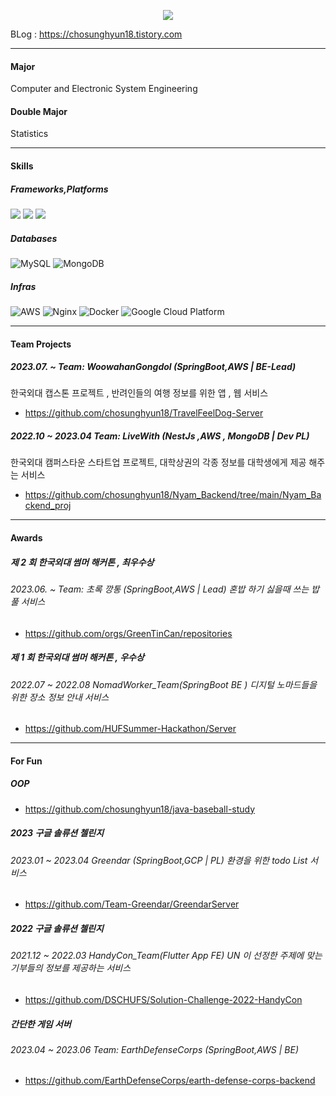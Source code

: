 <div align=center>

<a href="https://hits.seeyoufarm.com"><img src="https://hits.seeyoufarm.com/api/count/incr/badge.svg?url=https%3A%2F%2Fgithub.com%2Fchosunghyun18&count_bg=%2379C83D&title_bg=%23555555&icon=&icon_color=%23E7E7E7&title=hits&edge_flat=false"/>
</a>

</div>

BLog : https://chosunghyun18.tistory.com

---

#### Major

Computer and Electronic System Engineering

#### Double Major

Statistics

---

#### Skills

##### Frameworks,Platforms

<p>
   <img src="https://img.shields.io/badge/Spring-6DB33F?style=for-the-badge&logo=Spring&logoColor=white"/>
   <img src="https://img.shields.io/badge/Spring Boot-6DB33F.svg?&style=for-the-badge&logo=Spring Boot&logoColor=white"/>
   <img src="https://img.shields.io/badge/nestjs-%23E0234E.svg?style=for-the-badge&logo=nestjs&logoColor=white"/>
   
</p>

##### Databases

![MySQL](https://img.shields.io/badge/mysql-4479A1?style=for-the-badge&logo=mysql&logoColor=white)
![MongoDB](https://img.shields.io/badge/MongoDB-%234ea94b.svg?style=for-the-badge&logo=mongodb&logoColor=white)

##### Infras

![AWS](https://img.shields.io/badge/AWS-%23FF9900.svg?style=for-the-badge&logo=amazon-aws&logoColor=white)
![Nginx](https://img.shields.io/badge/nginx-%23009639.svg?style=for-the-badge&logo=nginx&logoColor=white)
![Docker](https://img.shields.io/badge/docker-%230db7ed.svg?style=for-the-badge&logo=docker&logoColor=white)
![Google Cloud Platform](https://img.shields.io/badge/GCP-%234285F4.svg?style=for-the-badge&logo=google-cloud&logoColor=white)

---

#### Team Projects

##### 2023.07. ~ Team: WoowahanGongdol (SpringBoot,AWS | BE-Lead)

한국외대 캡스톤 프로젝트 , 반려인들의 여행 정보를 위한 앱 , 웹 서비스

- https://github.com/chosunghyun18/TravelFeelDog-Server

##### 2022.10 ~ 2023.04 Team: LiveWith (NestJs ,AWS , MongoDB | Dev PL)

한국외대 캠퍼스타운 스타트업 프로젝트, 대학상권의 각종 정보를 대학생에게 제공 해주는 서비스

- https://github.com/chosunghyun18/Nyam_Backend/tree/main/Nyam_Backend_proj

---

#### Awards

##### 제 2 회 한국외대 썸머 해커톤 , 최우수상

###### 2023.06. ~ Team: 초록 깡통 (SpringBoot,AWS | Lead) 혼밥 하기 싫을때 쓰는 밥풀 서비스

- https://github.com/orgs/GreenTinCan/repositories

##### 제 1 회 한국외대 썸머 해커톤 , 우수상

###### 2022.07 ~ 2022.08 NomadWorker_Team(SpringBoot BE ) 디지털 노마드들을 위한 장소 정보 안내 서비스

- https://github.com/HUFSummer-Hackathon/Server

---

#### For Fun

##### OOP

- https://github.com/chosunghyun18/java-baseball-study

##### 2023 구글 솔류션 첼린지

###### 2023.01 ~ 2023.04 Greendar (SpringBoot,GCP | PL) 환경을 위한 todo List 서비스

- https://github.com/Team-Greendar/GreendarServer

##### 2022 구글 솔류션 첼린지

###### 2021.12 ~ 2022.03 HandyCon_Team(Flutter App FE) UN 이 선정한 주제에 맞는 기부들의 정보를 제공하는 서비스

- https://github.com/DSCHUFS/Solution-Challenge-2022-HandyCon

##### 간단한 게임 서버

###### 2023.04 ~ 2023.06 Team: EarthDefenseCorps (SpringBoot,AWS | BE)

- https://github.com/EarthDefenseCorps/earth-defense-corps-backend
